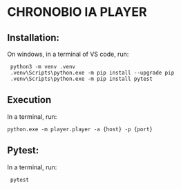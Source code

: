 # CHRONOBIO IA PLAYER

## Installation:
On windows, in a terminal of VS code, run:

```console
 python3 -m venv .venv
 .venv\Scripts\python.exe -m pip install --upgrade pip
 .venv\Scripts\python.exe -m pip install pytest
```

## Execution
In a terminal, run:

```console
python.exe -m player.player -a {host} -p {port}
```

## Pytest:
In a terminal, run:
```console
 pytest
```